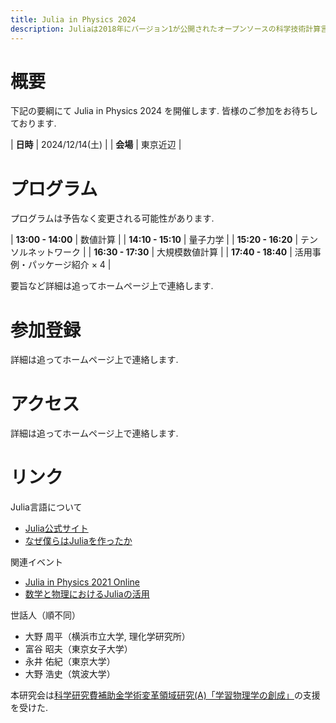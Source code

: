 ```yaml
---
title: Julia in Physics 2024
description: Juliaは2018年にバージョン1が公開されたオープンソースの科学技術計算言語で, Fortranの様に高速でかつPythonの様に生産性の高い言語である. Julia は様々な分野において活用が始まっている. 本研究会では, 主に基礎科学においてのJulia の使用例などを議論する. また可視化, 高速計算, 微分方程式の数値解法, 統計・機械学習分野への応用例や実装例, パッケージ開発も議論の対象とする. 研究機関に所属する研究者だけでなく産業界での研究者, 学生などの積極的な参加を歓迎する.
---
```


# 概要

下記の要綱にて Julia in Physics 2024 を開催します. 皆様のご参加をお待ちしております.

| **日時** | 2024/12/14(土) |
| **会場** | 東京近辺 |

# プログラム

プログラムは予告なく変更される可能性があります. 

| **13:00 - 14:00** | 数値計算 |
| **14:10 - 15:10** | 量子力学 |
| **15:20 - 16:20** | テンソルネットワーク |
| **16:30 - 17:30** | 大規模数値計算 |
| **17:40 - 18:40** | 活用事例・パッケージ紹介 × 4 |

要旨など詳細は追ってホームページ上で連絡します. 

# 参加登録

詳細は追ってホームページ上で連絡します. 

# アクセス

詳細は追ってホームページ上で連絡します. 

# リンク

Julia言語について

- [Julia公式サイト](https://julialang.org/)
- [なぜ僕らはJuliaを作ったか](https://www.geidai.ac.jp/~marui/julialang/why_we_created_julia/index.html)

関連イベント

- [Julia in Physics 2021 Online](https://akio-tomiya.github.io/julia_in_physics/)
- [数学と物理におけるJuliaの活用](https://akio-tomiya.github.io/julia_imi_workshop2023/)

世話人（順不同）

- 大野 周平（横浜市立大学, 理化学研究所）
- 富谷 昭夫（東京女子大学）
- 永井 佑紀（東京大学）
- 大野 浩史（筑波大学）

本研究会は[科学研究費補助金学術変革領域研究(A)「学習物理学の創成」](https://mlphys.scphys.kyoto-u.ac.jp/)の支援を受けた.

